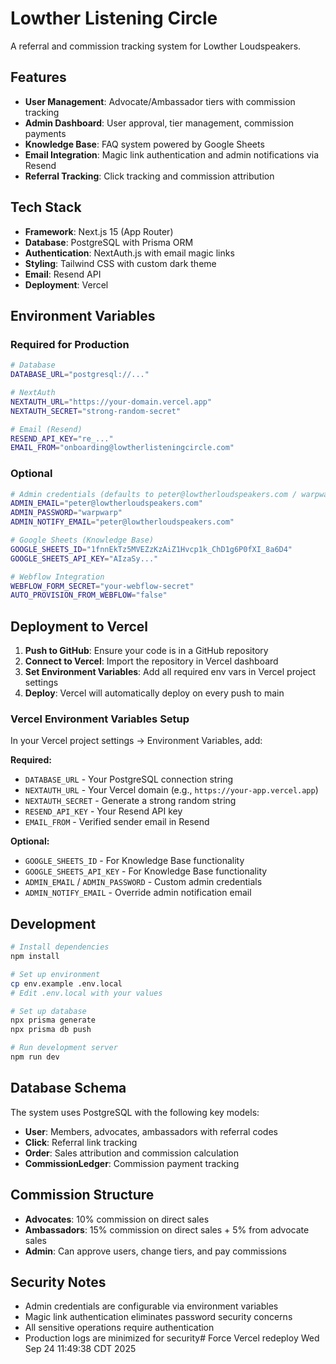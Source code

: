 # Lowther Listening Circle

A referral and commission tracking system for Lowther Loudspeakers.

## Features

- **User Management**: Advocate/Ambassador tiers with commission tracking
- **Admin Dashboard**: User approval, tier management, commission payments
- **Knowledge Base**: FAQ system powered by Google Sheets
- **Email Integration**: Magic link authentication and admin notifications via Resend
- **Referral Tracking**: Click tracking and commission attribution

## Tech Stack

- **Framework**: Next.js 15 (App Router)
- **Database**: PostgreSQL with Prisma ORM
- **Authentication**: NextAuth.js with email magic links
- **Styling**: Tailwind CSS with custom dark theme
- **Email**: Resend API
- **Deployment**: Vercel

## Environment Variables

### Required for Production

```bash
# Database
DATABASE_URL="postgresql://..."

# NextAuth
NEXTAUTH_URL="https://your-domain.vercel.app"
NEXTAUTH_SECRET="strong-random-secret"

# Email (Resend)
RESEND_API_KEY="re_..."
EMAIL_FROM="onboarding@lowtherlisteningcircle.com"
```

### Optional

```bash
# Admin credentials (defaults to peter@lowtherloudspeakers.com / warpwarp)
ADMIN_EMAIL="peter@lowtherloudspeakers.com"
ADMIN_PASSWORD="warpwarp"
ADMIN_NOTIFY_EMAIL="peter@lowtherloudspeakers.com"

# Google Sheets (Knowledge Base)
GOOGLE_SHEETS_ID="1fnnEkTz5MVEZzKzAiZ1Hvcp1k_ChD1g6P0fXI_8a6D4"
GOOGLE_SHEETS_API_KEY="AIzaSy..."

# Webflow Integration
WEBFLOW_FORM_SECRET="your-webflow-secret"
AUTO_PROVISION_FROM_WEBFLOW="false"
```

## Deployment to Vercel

1. **Push to GitHub**: Ensure your code is in a GitHub repository
2. **Connect to Vercel**: Import the repository in Vercel dashboard
3. **Set Environment Variables**: Add all required env vars in Vercel project settings
4. **Deploy**: Vercel will automatically deploy on every push to main

### Vercel Environment Variables Setup

In your Vercel project settings → Environment Variables, add:

**Required:**
- `DATABASE_URL` - Your PostgreSQL connection string
- `NEXTAUTH_URL` - Your Vercel domain (e.g., `https://your-app.vercel.app`)
- `NEXTAUTH_SECRET` - Generate a strong random string
- `RESEND_API_KEY` - Your Resend API key
- `EMAIL_FROM` - Verified sender email in Resend

**Optional:**
- `GOOGLE_SHEETS_ID` - For Knowledge Base functionality
- `GOOGLE_SHEETS_API_KEY` - For Knowledge Base functionality
- `ADMIN_EMAIL` / `ADMIN_PASSWORD` - Custom admin credentials
- `ADMIN_NOTIFY_EMAIL` - Override admin notification email

## Development

```bash
# Install dependencies
npm install

# Set up environment
cp env.example .env.local
# Edit .env.local with your values

# Set up database
npx prisma generate
npx prisma db push

# Run development server
npm run dev
```

## Database Schema

The system uses PostgreSQL with the following key models:

- **User**: Members, advocates, ambassadors with referral codes
- **Click**: Referral link tracking
- **Order**: Sales attribution and commission calculation
- **CommissionLedger**: Commission payment tracking

## Commission Structure

- **Advocates**: 10% commission on direct sales
- **Ambassadors**: 15% commission on direct sales + 5% from advocate sales
- **Admin**: Can approve users, change tiers, and pay commissions

## Security Notes

- Admin credentials are configurable via environment variables
- Magic link authentication eliminates password security concerns
- All sensitive operations require authentication
- Production logs are minimized for security# Force Vercel redeploy Wed Sep 24 11:49:38 CDT 2025
